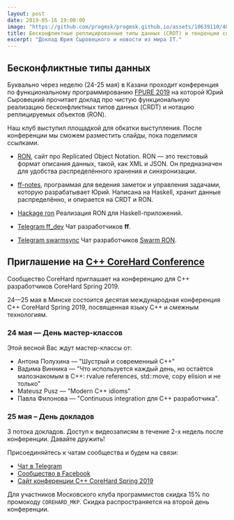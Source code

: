 ```yaml
---
layout: post
date: 2019-05-16 19:00:00
image: "https://github.com/progmsk/progmsk.github.io/assets/10639110/40392927-a344-43f7-b82b-3723af2deb2e"
title: Бесконфликтные реплицированные типы данных (CRDT) и тенденции современного IT
excerpt: "Доклад Юрия Сыровецкого и новости из мира IT."
---
```


## Бесконфликтные типы данных

Буквально через неделю (24-25 мая) в Казани проходит конференция по функциональному программированию [FPURE 2019](https://www.fpure.events) на которой Юрий Сыровецкий прочитает доклад про чистую функциональную реализацию бесконфликтных типов данных (CRDT) и нотацию реплицируемых объектов (RON).

Наш клуб выступил площадкой для обкатки выступления. После конференции мы сможем разместить слайды, пока поделимся ссылками.

* [RON](http://replicated.cc/), сайт про Replicated Object Notation. RON&nbsp;&mdash; это текстовый формат описания данных, такой, как XML и JSON. Он предназначен для удобства распределённого хранения и синхронизации.

* [ff-notes](https://github.com/ff-notes/ff), программая для ведения заметок и управления задачами, которую разрабатывает Юрий. Написана на Haskell, хранит данные распределённо, и опирается на CRDT и RON.

* [Hackage ron](http://hackage.haskell.org/package/ron) Реализация RON для Haskell-приложений.

* [Telegram ff_dev](https://t.me/ff_dev) Чат разработчиков **ff**.

* [Telegram swarmsync](https://t.me/swarmsync) Чат разработчиков [Swarm RON](https://github.com/gritzko/swarm-ron-docs).

## Приглашение на [C++ CoreHard Conference](https://corehard.by/)

Сообщество CoreHard приглашает на конференцию для С++ разработчиков CoreHard Spring 2019.

24—25 мая в Минске состоится десятая международная конференция C++ CoreHard Spring 2019, посвященная языку C++ и смежным технологиям.

### 24 мая — День мастер-классов

Этой весной Вас ждут мастер-классы от:

* Антона Полухина — "Шустрый и современный С++"
* Вадима Винника — "Что используется каждый день, но остаётся малознакомым в С++: rvalue references, std::move, copy elision и не только"
* Mateusz Pusz — "Modern C++ idioms"
* Павла Филонова — "Continuous integration для C++ разработчика".

### 25 мая – День докладов

3 потока докладов. Доступ к видеозаписям в течение 2-х недель после конференции.
Давайте дружить!

Присоединяйтесь к чатам сообщества и будем на связи:

* [Чат в Telegram](https://web.telegram.org/#/im?p=@corehard_by)
* [Сообщество в Facebook](https://www.facebook.com/corehard.by/)
* [Сайт конференции C++ CoreHard Spring 2019](http://conference.corehard.by/)

Для участников Московского клуба программистов скидка 15% по промокоду `COREHARD_MKP`.
Скидка распространяется на второй день конференции.
